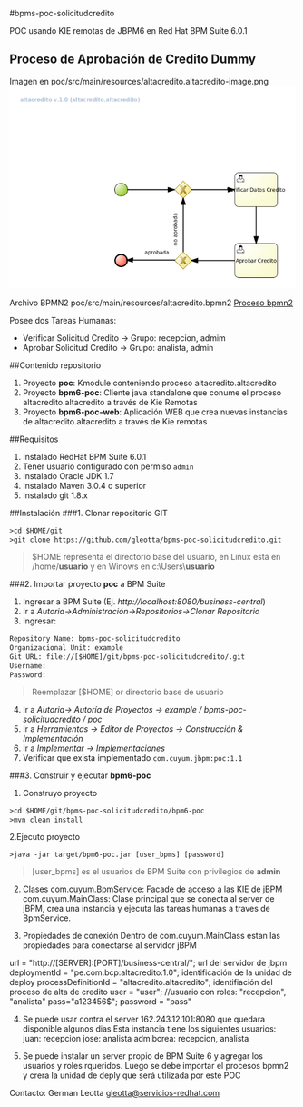 #bpms-poc-solicitudcredito

POC usando KIE remotas de JBPM6 en Red Hat BPM Suite 6.0.1 

## Proceso de Aprobación de Credito Dummy
Imagen en poc/src/main/resources/altacredito.altacredito-image.png
![Proceso alta crédito](bpm6-poc/src/main/resources/altacredito.altacredito.png "Proceso alta credito")

Archivo BPMN2 poc/src/main/resources/altacredito.bpmn2
[Proceso bpmn2](poc/src/main/resources/altacredito.bpmn2 "Proceso bpmn2")

Posee dos Tareas Humanas:
* Verificar Solicitud Credito -> Grupo: recepcion, admim
* Aprobar Solicitud Credito -> Grupo: analista, admin


##Contenido repositorio
1. Proyecto **poc**: Kmodule conteniendo proceso altacredito.altacredito
2. Proyecto **bpm6-poc**: Cliente java standalone que conume el proceso altacredito.altacredito a través de Kie Remotas
3. Proyecto **bpm6-poc-web**: Aplicación WEB que crea nuevas instancias de altacredito.altacredito a través de Kie remotas


##Requisitos
1. Instalado RedHat BPM Suite 6.0.1
2. Tener usuario configurado con permiso `admin`
3. Instalado Oracle JDK 1.7 
4. Instalado Maven 3.0.4 o superior
5. Instalado git 1.8.x


##Instalación
###1. Clonar repositorio GIT

```
>cd $HOME/git
>git clone https://github.com/gleotta/bpms-poc-solicitudcredito.git
```
> $HOME representa el directorio base del usuario, en Linux está en /home/**usuario** y en Winows en c:\\Users\\**usuario**

###2. Importar proyecto **poc** a BPM Suite
1. Ingresar a BPM Suite (Ej. *http://localhost:8080/business-central*)
2. Ir a *Autoria->Administración->Repositorios->Clonar Repositorio*
3. Ingresar:
```  
Repository Name: bpms-poc-solicitudcredito
Organizacional Unit: example
Git URL: file://[$HOME]/git/bpms-poc-solicitudcredito/.git
Username:
Password:
```
> Reemplazar [$HOME] or directorio base de usuario

4. Ir a *Autoria-> Autoría de Proyectos -> example / bpms-poc-solicitudcredito / poc* 
5. Ir a *Herramientas -> Editor de Proyectos -> Construcción & Implementación*
6. Ir a *Implementar -> Implementaciones*  
7. Verificar que exista implementado `com.cuyum.jbpm:poc:1.1`

###3. Construir y ejecutar **bpm6-poc**
1. Construyo proyecto
```
>cd $HOME/git/bpms-poc-solicitudcredito/bpm6-poc
>mvn clean install
```

2.Ejecuto proyecto
```
>java -jar target/bpm6-poc.jar [user_bpms] [password]
```

> [user_bpms] es el usuarios de BPM Suite con privilegios de **admin**


2) Clases
com.cuyum.BpmService: Facade de acceso a las KIE de jBPM
com.cuyum.MainClass: Clase principal que se conecta al server de jBPM, crea una instancia 
y ejecuta las tareas humanas a traves de BpmService.

3) Propiedades de conexión
Dentro de com.cuyum.MainClass estan las propiedades para conectarse al servidor jBPM

url = "http://[SERVER]:[PORT]/business-central/"; url del servidor de jbpm
deploymentId = "pe.com.bcp:altacredito:1.0"; identificación de la unidad de deploy
processDefinitionId = "altacredito.altacredito"; identifiación del proceso de alta de credito
user = "user"; //usuario con roles: "recepcion", "analista" pass="a123456$";
password = "pass"

4) Se puede usar contra el server 162.243.12.101:8080 que quedara disponible algunos dias
Esta instancia tiene los siguientes usuarios:
juan: recepcion
jose: analista
admibcrea: recepcion, analista

5) Se puede instalar un server propio de BPM Suite 6 y agregar los usuarios y roles rqueridos.
Luego se debe importar el procesos bpmn2 y crera la unidad de deply que será utilizada por
este POC

Contacto: German Leotta <gleotta@servicios-redhat.com>



